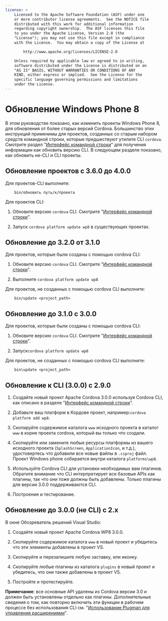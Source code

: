 ```yaml
---
license: >
    Licensed to the Apache Software Foundation (ASF) under one
    or more contributor license agreements.  See the NOTICE file
    distributed with this work for additional information
    regarding copyright ownership.  The ASF licenses this file
    to you under the Apache License, Version 2.0 (the
    "License"); you may not use this file except in compliance
    with the License.  You may obtain a copy of the License at

        http://www.apache.org/licenses/LICENSE-2.0

    Unless required by applicable law or agreed to in writing,
    software distributed under the License is distributed on an
    "AS IS" BASIS, WITHOUT WARRANTIES OR CONDITIONS OF ANY
    KIND, either express or implied.  See the License for the
    specific language governing permissions and limitations
    under the License.
---
```


# Обновление Windows Phone 8

В этом руководстве показано, как изменить проекты Windows Phone 8, для обновления от более старых версий Cordova. Большинство этих инструкций применимы для проектов, созданных со старым набором средств командной строки, которые предшествуют утилите CLI `cordova`. Смотрите раздел "<a href="../../cli/index.html">Интерфейс командной строки</a>" для получения информации как обновить версию CLI. В следующем разделе показано, как обновить не-CLI и CLI проекты.

## Обновление проектов с 3.6.0 до 4.0.0

Для проектов-CLI выполните:

        bin/обновить путь/к/проекта
    

Для проектов CLI:

1.  Обновите версию `cordova` CLI. Смотрите "<a href="../../cli/index.html">Интерфейс командной строки</a>".

2.  Запуск `cordova platform update wp8` в существующих проектах.

## Обновление до 3.2.0 от 3.1.0

Для проектов, которые были созданы с помощью cordova CLI:

1.  Обновите версию `cordova` CLI. Смотрите "<a href="../../cli/index.html">Интерфейс командной строки</a>".

2.  Выполните `cordova platform update wp8`

Для проектов, не созданных с помощью cordova CLI выполните:

        bin/update <project_path>
    

## Обновление до 3.1.0 с 3.0.0

Для проектов, которые были созданы с помощью cordova CLI:

1.  Обновите версию `cordova` CLI. Смотрите "<a href="../../cli/index.html">Интерфейс командной строки</a>".

2.  Запуск`cordova platform update wp8`

Для проектов, не созданных с помощью cordova CLI выполните:

        bin\update <project_path>
    

## Обновление к CLI (3.0.0) с 2.9.0

1.  Создайте новый проект Apache Cordova 3.0.0 используя Cordova CLI, как описано в разделе "<a href="../../cli/index.html">Интерфейс командной строки</a>".

2.  Добавьте ваш платформ в Кордове проект, например:`cordova
platform add wp8`.

3.  Скопируйте содержимое каталога `www` исходного проекта в каталог `www` в корне проекта cordova, который вы только что создали.

4.  Скопируйте или замените любые ресурсы платформы из вашего исходного проекта (`SplashScreen`, `ApplicationIcon`, и т.д.), удостовертесь что добавили все новые файлы в `.csproj` файл. Проект Windows phone собирается внутри каталога `platforms\wp8`.

5.  Используйте Сordova CLI для установки необходимых вам плагинов. Обратите внимание что CLI интерпретирует все базовые APIs как плагины, так что они тоже должны быть добавлены. Только плагины для версии 3.0.0 поддерживаются CLI.

6.  Построение и тестирование.

## Обновление до 3.0.0 (не CLI) с 2.x

В окне Обозреватель решений Visual Studio:

1.  Создайте новый проект Apache Cordova WP8 3.0.0.

2.  Скопируйте содержимое каталога `www` в новый проект и убедитесь что эти элементы добавлены в проект VS.

3.  Скопируйте и перезапишите любую заставку, или иконку.

4.  Скопируйте любые плагины из каталога `plugins` в новый проект и убедитесь, что они также добавлены в проект VS.

5.  Постройте и протестируйте.

**Примечание**: все основные API удалены из Cordova версии 3.0 и должен быть установлены отдельно как плагины. Дополнительные сведения о том, как повторно включить эти функции в рабочем процессе без использования CLI см. "<a href="../../../plugin_ref/plugman.html">Использование Plugman для управления расширениями</a>".